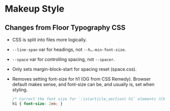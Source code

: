 # Makeup Style

## Changes from Floor Typography CSS

- CSS is split into files more logically.
- `--line-span` var for headings, not `--h…-min-font-size`.
- `--space` var for controlling spacing, not `--spacer`.
- Only sets margin-block-start for spacing reset (space.css).
- Removes setting font-size for h1 (OG from CSS Remedy). Browser default makes sense, and font-size can be, and usually is, set when styling.

	```css
	/* Correct the font size for `:is(article,section) h1` elements (Chrome/Firefox/Safari). */
	h1 { font-size: 2em; }
	```
